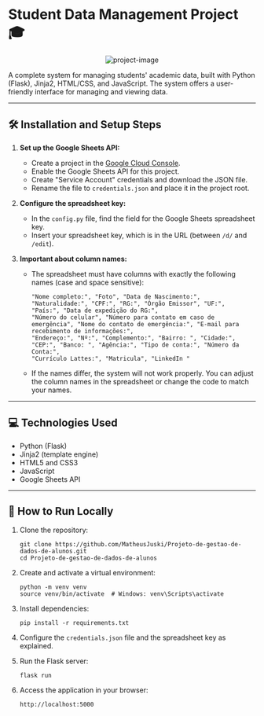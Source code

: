 # Student Data Management Project 🎓

<p align="center">
  <img src="https://socialify.git.ci/MatheusJuski/Projeto-de-gestao-de-dados-de-alunos/image?custom_language=Python&font=Inter&language=1&name=1&owner=1&pattern=Solid&theme=Dark" alt="project-image" />
</p>

A complete system for managing students' academic data, built with Python (Flask), Jinja2, HTML/CSS, and JavaScript. The system offers a user-friendly interface for managing and viewing data.

---

## 🛠️ Installation and Setup Steps

1. **Set up the Google Sheets API:**

   - Create a project in the [Google Cloud Console](https://console.cloud.google.com/).
   - Enable the Google Sheets API for this project.
   - Create "Service Account" credentials and download the JSON file.
   - Rename the file to `credentials.json` and place it in the project root.

2. **Configure the spreadsheet key:**

   - In the `config.py` file, find the field for the Google Sheets spreadsheet key.
   - Insert your spreadsheet key, which is in the URL (between `/d/` and `/edit`).

3. **Important about column names:**

   - The spreadsheet must have columns with exactly the following names (case and space sensitive):

     ```
     "Nome completo:", "Foto", "Data de Nascimento:", "Naturalidade:", "CPF:", "RG:", "Órgão Emissor", "UF:", "País:", "Data de expedição do RG:", 
     "Número do celular", "Número para contato em caso de emergência", "Nome do contato de emergência:", "E-mail para recebimento de informações:", 
     "Endereço:", "Nº:", "Complemento:", "Bairro: ", "Cidade:", "CEP:", "Banco: ", "Agência:", "Tipo de conta:", "Número da Conta:", 
     "Currículo Lattes:", "Matricula", "LinkedIn "
     ```

   - If the names differ, the system will not work properly. You can adjust the column names in the spreadsheet or change the code to match your names.

---

## 💻 Technologies Used

- Python (Flask)
- Jinja2 (template engine)
- HTML5 and CSS3
- JavaScript
- Google Sheets API

---

## 🚀 How to Run Locally

1. Clone the repository:
   ```
   git clone https://github.com/MatheusJuski/Projeto-de-gestao-de-dados-de-alunos.git
   cd Projeto-de-gestao-de-dados-de-alunos
   ```

2. Create and activate a virtual environment:
   ```
   python -m venv venv
   source venv/bin/activate  # Windows: venv\Scripts\activate
   ```

3. Install dependencies:
   ```
   pip install -r requirements.txt
   ```

4. Configure the `credentials.json` file and the spreadsheet key as explained.

5. Run the Flask server:
   ```
   flask run
   ```

6. Access the application in your browser:
   ```
   http://localhost:5000
   ```
